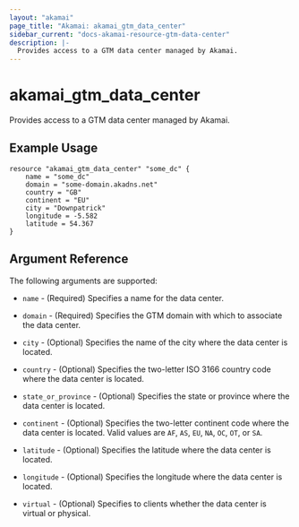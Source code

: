 ```yaml
---
layout: "akamai"
page_title: "Akamai: akamai_gtm_data_center"
sidebar_current: "docs-akamai-resource-gtm-data-center"
description: |-
  Provides access to a GTM data center managed by Akamai.
---
```


# akamai\_gtm\_data\_center

Provides access to a GTM data center managed by Akamai.

## Example Usage

```
resource "akamai_gtm_data_center" "some_dc" {
    name = "some_dc"
    domain = "some-domain.akadns.net"
    country = "GB"
    continent = "EU"
    city = "Downpatrick"
    longitude = -5.582
    latitude = 54.367
}
```

## Argument Reference

The following arguments are supported:

* `name` - (Required) Specifies a name for the data center.

* `domain` - (Required) Specifies the GTM domain with which to associate the data center.

* `city` - (Optional) Specifies the name of the city where the data center is located.

* `country` - (Optional) Specifies the two-letter ISO 3166 country code where the data center is located.

* `state_or_province` - (Optional) Specifies the state or province where the data center is located.

* `continent` - (Optional) Specifies the two-letter continent code where the data center is located. Valid values are `AF`, `AS`, `EU`, `NA`, `OC`, `OT`, or `SA`.

* `latitude` - (Optional) Specifies the latitude where the data center is located.

* `longitude` - (Optional) Specifies the longitude where the data center is located.

* `virtual` - (Optional) Specifies to clients whether the data center is virtual or physical.
